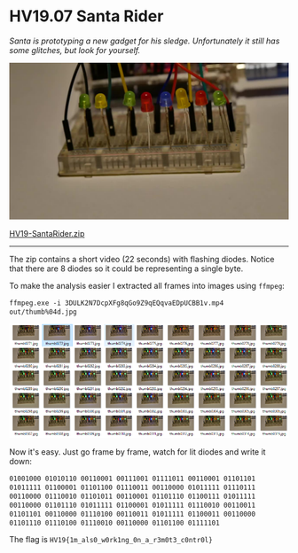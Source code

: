 # HV19.07 Santa Rider
_Santa is prototyping a new gadget for his sledge. Unfortunately it still has some glitches, but look for yourself._

![](thumb0001.jpg)

[HV19-SantaRider.zip](HV19-SantaRider.zip)

---

The zip contains a short video (22 seconds) with flashing diodes. Notice that there are
8 diodes so it could be representing a single byte.

To make the analysis easier I extracted all frames into images using `ffmpeg`:
```
ffmpeg.exe -i 3DULK2N7DcpXFg8qGo9Z9qEQqvaEDpUCBB1v.mp4 out/thumb%04d.jpg
```

![](frames.png)

Now it's easy. Just go frame by frame, watch for lit diodes and write it down:
```
01001000 01010110 00110001 00111001 01111011 00110001 01101101 01011111 01100001 01101100 01110011 00110000 01011111 01110111 00110000 01110010 01101011 00110001 01101110 01100111 01011111 00110000 01101110 01011111 01100001 01011111 01110010 00110011 01101101 00110000 01110100 00110011 01011111 01100011 00110000 01101110 01110100 01110010 00110000 01101100 01111101
```

The flag is `HV19{1m_als0_w0rk1ng_0n_a_r3m0t3_c0ntr0l}`